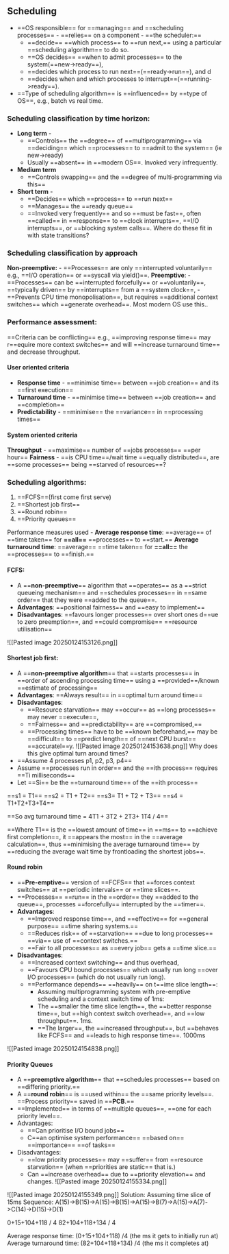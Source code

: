## Scheduling

- ==OS responsible== for ==managing== and ==scheduling processes== - ==relies== on a component - ==the scheduler:==
	- ==decide== ==which process== to ==run next,== using a particular ==scheduling algorithm== to do so. 
	- ==OS decides== ==when to admit processes== to the system(==new->ready==), 
	- ==decides which process to run next==(==ready->run==), and d
	- ==decides when and which processes to interrupt==(==running->ready==). 
- ==Type of scheduling algorithm== is ==influenced== by ==type of OS==, e.g., batch vs real time. 

### Scheduling classification by time horizon:
- **Long term** - 
	- ==Controls== the ==degree== of ==multiprogramming== via ==deciding== which ==processes== to ==admit to the system== (ie new->ready)
	- Usually ==absent== in ==modern OS==. Invoked very infrequently.
- **Medium term** 
	- ==Controls swapping== and the ==degree of multi-programming via this==
- **Short term** -
	- ==Decides== which ==process== to ==run next==
	- ==Manages== the ==ready queue==
	- ==Invoked very frequently== and so ==must be fast==, often ==called== in ==response== to ==clock interrupts==, ==I/O interrupts==, or ==blocking system calls==.
Where do these fit in with state transitions?
### Scheduling classification by approach
**Non-preemptive:** 
	- ==Processes== are only ==interrupted voluntarily== e.g., ==I/O operation== or ==syscall via yield()==. 
**Preemptive**:
	- ==Processes== can be ==interrupted forcefully== or ==voluntarily==, ==typically driven== by ==interrupts== from a ==system clock==, 
	- ==Prevents CPU time monopolisation==, but requires ==additional context switches== which ==generate overhead==. Most modern OS use this..

### Performance assessment:
==Criteria can be conflicting== e.g., ==improving response time== may r==equire more context switches== and will ==increase turnaround time== and decrease throughput. 
#### User oriented criteria
- **Response time** - ==minimise time== between ==job creation== and its ==first execution==
- **Turnaround time** - ==minimise time== between ==job creation== and ==completion==
- **Predictability** - ==minimise== the ==variance== in ==processing times==

#### System oriented criteria
**Throughput** - ==maximise== number of ==jobs processes== ==per hour==
**Fairness** - ==is CPU time==/wait time ==equally distributed==, are ==some processes== being ==starved of resources==?

### Scheduling algorithms:
1. ==FCFS==(first come first serve)
2. ==Shortest job first==
3. ==Round robin==
4. ==Priority queues==

Performance measures used - 
**Average response time**: ==average== of ==time taken== for **==all==** ==processes== to ==start.== 
**Average turnaround time**: ==average== ==time taken== for **==all==** the ==processes== to ==finish.== 

#### FCFS:
- A ==**non-preemptive**== algorithm that ==operates== as a ==strict queueing mechanism== and ==schedules processes== in ==same order== that they were ==added to the queue==.
- **Advantages**: ==positional fairness== and ==easy to implement==
- **Disadvantages**: ==favours longer processes== over short ones d==ue to zero preemption==, and ==could compromise== ==resource utilisation==

![[Pasted image 20250124153126.png]]


#### Shortest job first:
- A ==**non-preemptive algorithm**== that ==starts processes== in ==order of ascending processing time== using a ==provided==/known ==estimate of processing==
- **Advantages**: ==Always result== in ==optimal turn around time==
- **Disadvantages**:
	- ==Resource starvation== may ==occur== as ==long processes== may never ==execute==, 
	- ==Fairness== and ==predictability== are ==compromised,== 
	- ==Processing times== have to be ==known beforehand,== may be ==difficult== to ==predict length== of ==next CPU burst== ==accuratel==y. 
![[Pasted image 20250124153638.png]]
Why does this give optimal turn around times?
- ==Assume 4 processes p1, p2, p3, p4==
- Assume ==processes run in order== and the ==ith process== requires ==Ti milliseconds==
- Let ==Si== be the ==turnaround time== of the ==ith process==

==s1 = T1== 
==s2 = T1 + T2== 
==s3= T1 + T2 + T3== 
==s4 = T1+T2+T3+T4==

==So avg turnaround time = 4T1 + 3T2 + 2T3+ 1T4 / 4==

==Where T1== is the ==lowest amount of time== in ==ms== to ==achieve first completion==, it ==appears the most== in the ==average calculation==, thus ==minimising the average turnaround time== by ==reducing the average wait time by frontloading the shortest jobs==.

#### Round robin
- ==**Pre-emptive**== version of ==FCFS== that ==forces context switches== at ==periodic intervals== or ==time slices==.
- ==Processes== ==run== in the ==order== they ==added to the queue==, processes  ==forcefully== interrupted by the ==timer==.
- **Advantages**: 
	- ==Improved response time==, and ==effective== for ==general purpose== ==time sharing systems.==
	- ==Reduces risk== of ==starvation== ==due to long processes== ==via== use of ==context switches.==
	- ==Fair to all processes== as ==every job== gets a ==time slice.==
- **Disadvantages**: 
	- ==Increased context switching== and thus overhead,
	- ==Favours CPU bound processes== which usually run long ==over I/O processes== (which do not usually run long).
	- ==Performance depends== ==heavily== on t==ime slice length==:
		- Assuming multiprogramming system with pre-emptive scheduling and a context switch time of 1ms:
		- The ==smaller the time slice length==, the ==better response time==, but ==high context switch overhead==, and ==low throughput==. 1ms.
		- ==The larger==, the ==increased throughput==, but ==behaves like FCFS== and ==leads to high response time==. 1000ms

![[Pasted image 20250124154838.png]]


#### Priority Queues
- A ==**preemptive algorithm**== that ==schedules processes== based on ==differing priority.== 
- A ==**round robin**== is ==used within== the ==same priority levels==. ==Process priority== saved in ==**PCB**.== 
- ==Implemented== in terms of ==multiple queues==, ==one for each priority level==. 
- Advantages: 
	- ==Can prioritise I/O bound jobs==
	- C==an optimise system performance== ==based on== ==importance== ==of tasks==
- Disadvantages: 
	- ==low priority processes== may ==suffer== from ==resource starvation== (when ==priorities are static== that is.)
	- Can ==increase overhead== due to ==priority elevation== and changes. 
![[Pasted image 20250124155334.png]]

![[Pasted image 20250124155349.png]]
Solution: Assuming time slice of 15ms
Sequence: A(15)->B(15)->A(15)->B(15)->A(15)->B(7)->A(15)->A(7)->C(14)->D(15)->D(1)


0+15+104+118  / 4
82+104+118+134 / 4












Average response time: (0+15+104+118) /4 (the ms it gets to initially run at)
Average turnaround time: (82+104+118+134) /4 (the ms it completes at)

